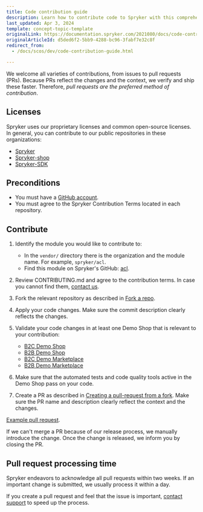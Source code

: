 ```yaml
---
title: Code contribution guide
description: Learn how to contribute code to Spryker with this comprehensive guide. Follow best practices for creating, reviewing, and submitting high-quality contributions efficiently.
last_updated: Apr 3, 2024
template: concept-topic-template
originalLink: https://documentation.spryker.com/2021080/docs/code-contribution-guide
originalArticleId: d5ded6f2-5bb9-4288-bc96-3fabf7e32c8f
redirect_from:
  - /docs/scos/dev/code-contribution-guide.html

---
```


We welcome all varieties of contributions, from issues to pull requests (PRs). Because PRs reflect the changes and the context, we verify and ship these faster. Therefore, *pull requests are the preferred method of contribution*.

## Licenses

Spryker uses our proprietary licenses and common open-source licenses. In general, you can contribute to our public repositories in these organizations:

- [Spryker](https://github.com/spryker)
- [Spryker-shop](https://github.com/spryker-shop)
- [Spryker-SDK](https://github.com/spryker-sdk)


## Preconditions

- You must have a [GitHub account](https://docs.github.com/en/get-started/start-your-journey/creating-an-account-on-github).
- You must agree to the Spryker Contribution Terms located in each repository.

## Contribute

1. Identify the module you would like to contribute to:
   - In the `vendor/` directory there is the organization and the module name. For example, `spryker/acl`.
   - Find this module on Spryker's GitHub: [acl](https://github.com/spryker/acl).
2. Review CONTRIBUTING.md and agree to the contribution terms. In case you cannot find them, [contact us](https://support.spryker.com).
3. Fork the relevant repository as described in [Fork a repo](https://docs.github.com/en/pull-requests/collaborating-with-pull-requests/working-with-forks/fork-a-repo).
4. Apply your code changes. Make sure the commit description clearly reflects the changes.
5. Validate your code changes in at least one Demo Shop that is relevant to your contribution:
   - [B2C Demo Shop](https://github.com/spryker-shop/b2c-demo-shop)
   - [B2B Demo Shop](https://github.com/spryker-shop/b2b-demo-shop)
   - [B2C Demo Marketplace](https://github.com/spryker-shop/b2c-demo-marketplace)
   - [B2B Demo Marketplace](https://github.com/spryker-shop/b2b-demo-marketplace)

6. Make sure that the automated tests and code quality tools active in the Demo Shop pass on your code.
7. Create a PR as described in [Creating a pull-request from a fork](https://docs.github.com/en/pull-requests/collaborating-with-pull-requests/proposing-changes-to-your-work-with-pull-requests/creating-a-pull-request-from-a-fork). Make sure the PR name and description clearly reflect the context and the changes.

[Example pull request](https://github.com/spryker/product-configurations-rest-api/pull/1).

If we can't merge a PR because of our release process, we manually introduce the change. Once the change is released, we inform you by closing the PR.

## Pull request processing time

Spryker endeavors to acknowledge all pull requests within two weeks. If an important change is submitted, we usually process it within a day.

If you create a pull request and feel that the issue is important, [contact support](https://support.spryker.com) to speed up the process.

<!--
## Any further questions?
Contact us!
-->




















